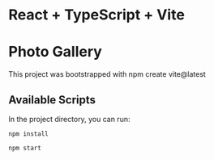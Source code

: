 # React + TypeScript + Vite

# Photo Gallery

This project was bootstrapped with npm create vite@latest

## Available Scripts

In the project directory, you can run:

```
npm install
```

```
npm start
```
